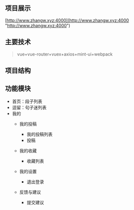 ## 项目展示
[http://www.zhangw.xyz:4000](http://www.zhangw.xyz:4000 "http://www.zhangw.xyz:4000")

## 主要技术
> vue+vue-router+vuex+axios+mint-ui+webpack

## 项目结构

## 功能模块
- 首页：段子列表
- 逗留：句子迷列表
- 我的
	- 我的投稿

		- 我的投稿列表
		- 投稿
	- 我的收藏
		- 收藏列表
	- 我的设置
		- 退出登录

	- 反馈与建议
		- 提交建议
